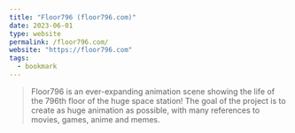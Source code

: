```yaml
---
title: "Floor796 (floor796.com)"
date: 2023-06-01
type: website
permalink: /floor796.com/
website: "https://floor796.com"
tags:
  - bookmark
---
```

> Floor796 is an ever-expanding animation scene showing the life of the 796th floor of the huge space station! The goal of the project is to create as huge animation as possible, with many references to movies, games, anime and memes.